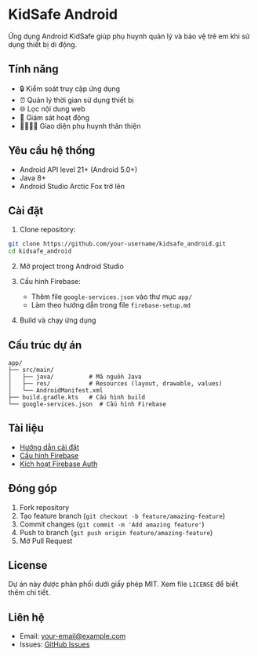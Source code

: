 # KidSafe Android

Ứng dụng Android KidSafe giúp phụ huynh quản lý và bảo vệ trẻ em khi sử dụng thiết bị di động.

## Tính năng

- 🔒 Kiểm soát truy cập ứng dụng
- ⏰ Quản lý thời gian sử dụng thiết bị
- 🌐 Lọc nội dung web
- 📱 Giám sát hoạt động
- 👨‍👩‍👧‍👦 Giao diện phụ huynh thân thiện

## Yêu cầu hệ thống

- Android API level 21+ (Android 5.0+)
- Java 8+
- Android Studio Arctic Fox trở lên

## Cài đặt

1. Clone repository:
```bash
git clone https://github.com/your-username/kidsafe_android.git
cd kidsafe_android
```

2. Mở project trong Android Studio

3. Cấu hình Firebase:
   - Thêm file `google-services.json` vào thư mục `app/`
   - Làm theo hướng dẫn trong file `firebase-setup.md`

4. Build và chạy ứng dụng

## Cấu trúc dự án

```
app/
├── src/main/
│   ├── java/          # Mã nguồn Java
│   ├── res/           # Resources (layout, drawable, values)
│   └── AndroidManifest.xml
├── build.gradle.kts   # Cấu hình build
└── google-services.json  # Cấu hình Firebase
```

## Tài liệu

- [Hướng dẫn cài đặt](SETUP.md)
- [Cấu hình Firebase](firebase-setup.md)
- [Kích hoạt Firebase Auth](FIREBASE-AUTH-ENABLE.md)

## Đóng góp

1. Fork repository
2. Tạo feature branch (`git checkout -b feature/amazing-feature`)
3. Commit changes (`git commit -m 'Add amazing feature'`)
4. Push to branch (`git push origin feature/amazing-feature`)
5. Mở Pull Request

## License

Dự án này được phân phối dưới giấy phép MIT. Xem file `LICENSE` để biết thêm chi tiết.

## Liên hệ

- Email: your-email@example.com
- Issues: [GitHub Issues](https://github.com/your-username/kidsafe_android/issues)